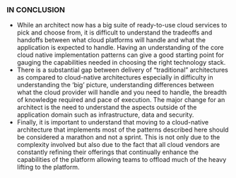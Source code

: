 ### IN CONCLUSION ###

*	While an architect now has a big suite of ready-to-use cloud services to pick and choose from, it is difficult to understand the tradeoffs and handoffs between what cloud platforms will handle and what the application is expected to handle. Having an understanding of the core cloud native implementation patterns can give a good starting point for gauging the capabilities needed in choosing the right technology stack.  
*	There is a substantial gap between delivery of “traditional” architectures as compared to cloud-native architectures especially in difficulty in understanding the ‘big’ picture, understanding differences between what the cloud provider will handle and you need to handle, the breadth of knowledge required and pace of execution. The major change for an architect is the need to understand the aspects outside of the application domain such as infrastructure, data and security.
*	Finally, it is important to understand that moving to a cloud-native architecture that implements most of the patterns described here should be considered a marathon and not a sprint. This is not only due to the complexity involved but also due to the fact that all cloud vendors are constantly refining their offerings that continually enhance the capabilities of the platform allowing teams to offload much of the heavy lifting to the platform.
